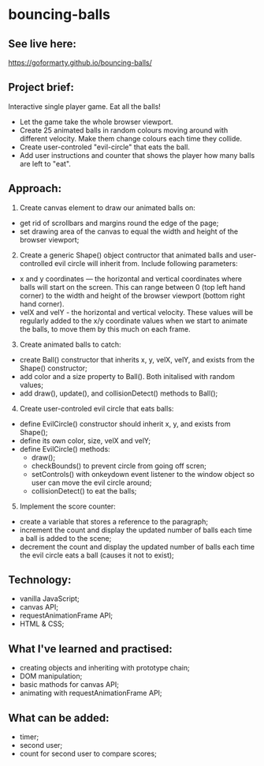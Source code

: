 # bouncing-balls

## See live here:
https://goformarty.github.io/bouncing-balls/

## Project brief:
Interactive single player game. Eat all the balls!

- Let the game take the whole browser viewport.
- Create 25 animated balls in random colours moving around with different velocity. Make them change colours each time they collide. 
- Create user-controled "evil-circle" that eats the ball.
- Add user instructions and counter that shows the player how many balls are left to "eat".

## Approach:
1. Create canvas element to draw our animated balls on:
- get rid of scrollbars and margins round the edge of the page;
- set drawing area of the canvas to equal the width and height of the browser viewport;

2. Create a generic Shape() object contructor that animated balls and user-controlled evil circle will inherit from. Include following parameters:
- x and y coordinates — the horizontal and vertical coordinates where balls will start on the screen. This can range between 0 (top left hand corner) to the width and height of the browser viewport (bottom right hand corner).
- velX and velY - the horizontal and vertical velocity. These values will be regularly added to the x/y coordinate values when we start to animate the balls, to move them by this much on each frame.

3. Create animated balls to catch:
  - create Ball() constructor that inherits x, y, velX, velY, and exists from the Shape() constructor;
  - add color and a size property to Ball(). Both initalised with random values;
  - add draw(), update(), and collisionDetect() methods to Ball();

4. Create user-controled evil circle that eats balls:
  - define EvilCircle() constructor should inherit x, y, and exists from Shape();
  - define its own color, size, velX and velY;
  - define EvilCircle() methods:
    - draw();
    - checkBounds() to prevent circle from going off scren;
    - setControls() with onkeydown event listener to the window object so user can move the evil circle around;
    - collisionDetect() to eat the balls;
    
5. Implement the score counter:
  - create a variable that stores a reference to the paragraph;
  - increment the count and display the updated number of balls each time a ball is added to the scene;
  - decrement the count and display the updated number of balls each time the evil circle eats a ball (causes it not to exist);
  
## Technology:
- vanilla JavaScript;
- canvas API;
- requestAnimationFrame API;
- HTML & CSS;

## What I've learned and practised: 
- creating objects and inheriting with prototype chain;
- DOM manipulation;
- basic mathods for canvas API;
- animating with requestAnimationFrame API;


## What can be added:
- timer;
- second user;
- count for second user to compare scores;

